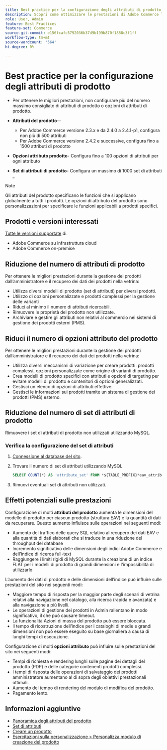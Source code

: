 ```yaml
---
title: Best practice per la configurazione degli attributi di prodotto
description: Scopri come ottimizzare le prestazioni di Adobe Commerce limitando il numero di attributi di prodotto, opzioni di attributi e set di attributi
role: User, Admin
feature: Best Practices
feature-set: Commerce
source-git-commit: e156fcafc5792036b37d9b199b870f1888c3f1ff
workflow-type: tm+mt
source-wordcount: '564'
ht-degree: 0%

---
```



# Best practice per la configurazione degli attributi di prodotto

- Per ottenere le migliori prestazioni, non configurare più del numero massimo consigliato di attributi di prodotto o opzioni di attributi di prodotto.

- **Attributi del prodotto**—
   - Per Adobe Commerce versione 2.3.x e da 2.4.0 a 2.4.1-p1, configura non più di 500 attributi
   - Per Adobe Commerce versione 2.4.2 e successive, configura fino a 1500 attributi di prodotto
- **Opzioni attributo prodotto**- Configura fino a 100 opzioni di attributi per ogni attributo
- **Set di attributi di prodotto**- Configura un massimo di 1000 set di attributi _

>[!NOTE]
>
>Gli attributi del prodotto specificano le funzioni che si applicano globalmente a tutti i prodotti. Le opzioni di attributo del prodotto sono personalizzazioni per specificare le funzioni applicabili a prodotti specifici.

## Prodotti e versioni interessati

[Tutte le versioni supportate](../../../release/versions.md) di:

- Adobe Commerce su infrastruttura cloud
- Adobe Commerce on-premise

## Riduzione del numero di attributi di prodotto

Per ottenere le migliori prestazioni durante la gestione dei prodotti dall’amministratore e il recupero dei dati dei prodotti nella vetrina:

- Utilizza diversi modelli di prodotto (set di attributi) per diversi prodotti.
- Utilizzo di opzioni personalizzate e prodotti complessi per la gestione delle varianti
- Riduci al minimo il numero di attributi ricercabili.
- Rimuovere le proprietà del prodotto non utilizzate.
- Archiviare e gestire gli attributi non relativi al commercio nei sistemi di gestione dei prodotti esterni (PMS).

## Riduci il numero di opzioni attributo del prodotto

Per ottenere le migliori prestazioni durante la gestione dei prodotti dall’amministratore e il recupero dei dati dei prodotti nella vetrina:

- Utilizza diversi meccanismi di variazione per creare prodotti: prodotti complessi, opzioni personalizzate come origine di varianti di prodotto.
- Crea modelli di prodotto specifici con attributi e opzioni di targeting per evitare modelli di prodotto e contenitori di opzioni generalizzati.
- Gestisci un elenco di opzioni di attributi effettive.
- Gestisci le informazioni sui prodotti tramite un sistema di gestione dei prodotti (PMS) esterno.

## Riduzione del numero di set di attributi di prodotto

Rimuovere i set di attributi di prodotto non utilizzati utilizzando MySQL.

### Verifica la configurazione del set di attributi

1. [Connessione al database del sito](https://devdocs.magento.com/cloud/project/services-mysql.html#connect-to-the-database).

1. Trovare il numero di set di attributi utilizzando MySQL

   ```sql
   SELECT COUNT(*) AS 'attribute_set' FROM *${TABLE_PREFIX}*eav_attribute_set;
   ```

1. Rimuovi eventuali set di attributi non utilizzati.

## Effetti potenziali sulle prestazioni

Configurazione di molti **attributi del prodotto** aumenta le dimensioni del modello di prodotto per ciascun prodotto (struttura EAV) e la quantità di dati da recuperare. Questo aumento influisce sulle operazioni nei seguenti modi:

- Aumento del traffico delle query SQL relativo al recupero dei dati EAV e alla quantità di dati elaborati che si traduce in una riduzione del throughput del database
- Incremento significativo delle dimensioni degli indici Adobe Commerce e dell’indice di ricerca full-text
- Raggiungere i limiti rigidi di MySQL durante la creazione di un indice FLAT per i modelli di prodotto di grandi dimensioni e l&#39;impossibilità di utilizzarlo

L’aumento dei dati di prodotto e delle dimensioni dell’indice può influire sulle prestazioni del sito nei seguenti modi:

- Maggiore tempo di risposta per la maggior parte degli scenari di vetrina relativi alla navigazione nel catalogo, alla ricerca (rapida e avanzata) e alla navigazione a più livelli.
- Le operazioni di gestione dei prodotti in Admin rallentano in modo significativo, il che può causare timeout.
- La funzionalità Azioni di massa del prodotto può essere bloccata.
- Il tempo di ricostruzione dell’indice per i cataloghi di medie e grandi dimensioni non può essere eseguito su base giornaliera a causa di lunghi tempi di esecuzione.

Configurazione di molti **opzioni attributo** può influire sulle prestazioni del sito nei seguenti modi:

- Tempi di richiesta e rendering lunghi sulle pagine dei dettagli del prodotto (PDP) e delle categorie contenenti prodotti complessi.
- I tempi di risposta delle operazioni di salvataggio dei prodotti amministratore aumentano al di sopra degli obiettivi prestazionali ottimali.
- Aumento del tempo di rendering del modulo di modifica del prodotto.
- Pagamento lento.

## Informazioni aggiuntive

- [Panoramica degli attributi del prodotto](https://experienceleague.adobe.com/docs/commerce-admin/catalog/product-attributes/product-attributes.html)
- [Set di attributi](https://experienceleague.adobe.com/docs/commerce-admin/catalog/product-attributes/create/attribute-sets.html)
- [Creare un prodotto](https://experienceleague.adobe.com/docs/commerce-admin/catalog/products/product-create.html)
- [Esercitazioni sulla personalizzazione > Personalizza modulo di creazione del prodotto](https://developer.adobe.com/commerce/php/tutorials/admin/custom-product-creation-form/)

